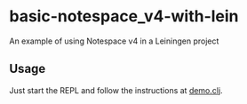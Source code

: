 # basic-notespace_v4-with-lein

An example of using Notespace v4 in a Leiningen project

## Usage
Just start the REPL and follow the instructions at [demo.clj](src/basic_notespace_v4_with_lein/demo.clj).
